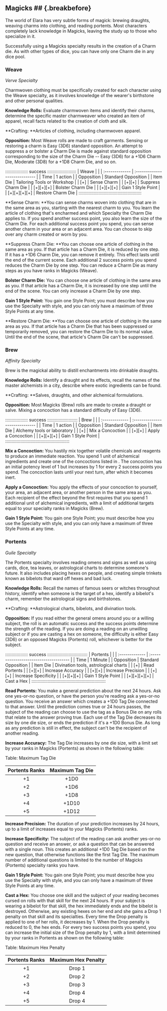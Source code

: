 ## Magicks ## {.breakbefore}

The world of Elara has very subtle forms of magick: brewing draughts,
weaving charms into clothing, and reading portents. Most characters
completely lack knowledge in Magicks, leaving the study up to those who
specialize in it.

Successfully using a Magicks specialty results in the creation of a
Charm die. As with other types of dice, you can have only one Charm die
in any dice pool.

### Weave

*Verve Specialty*

Charmwoven clothing must be specifically created for each character
using the Weave specialty, as it involves knowledge of the wearer's
birthstone and other personal qualities.

**Knowledge Rolls:** Evaluate charmwoven items and identify their
charms, determine the specific master charmweaver who created an item of
apparel, recall facts related to the creation of cloth and silk.

**Crafting: **Articles of clothing, including charmwoven apparel<a href="#crafting" class="xref-asdesc-insection"></a>.

**Opposition:** Most Weave rolls are made to craft garments. Sensing or
restoring a charm is Easy (3D6) standard opposition. An attempt to
suppress a or bolster a Charm Die is made against standard opposition
corresponding to the size of the Charm Die -- Easy (3D6) for a +1D6
Charm Die, Moderate (3D8) for a +1D8 Charm Die, and so on.

:::::::::::::::::: success :::::::::::::::::::::::
| Weave          |                               | 
| :------------- | :---------------------------- |
| Time           | 1 action                      |
| Opposition     | Standard Opposition           |
| Item Die       | Tailoring Tools or Workshop   |
| [+]            | Sense Charm                   |
| [+][+]         | Suppress Charm Die            |
| [+][+][+]      | Bolster Charm Die             |
| [+][+][+]      | Gain 1 Style Point            |
| [+][+][+][+]   | Restore Charm Die             |
::::::::::::::::::::::::::::::::::::::::::::::::::

**Sense Charm: **You can sense charms woven into clothing that are in
the same area as you, starting with the nearest charm to you. You learn
the article of clothing that's encharmed and which Specialty the Charm
Die applies to. If you spend another success point, you also learn the
size of the Charm Die. For each additional success point you spend, you
can sense another charm in your area or an adjacent area. You can choose
to skip over any charm created or worn by you.

**Suppress Charm Die: **You can choose one article of clothing in the
same area as you. If that article has a Charm Die, it is reduced by one
step. If it has a +1D6 Charm Die, you can remove it entirely. This
effect lasts until the end of the current scene. Each additional 2
success points you spend reduces the Charm Die by one step. You can
reduce a Charm Die as many steps as you have ranks in Magicks (Weave).

**Bolster Charm Die:** You can choose one article of clothing in the
same area as you. If that article has a Charm Die, it is increased by
one step until the end of the scene. You can only increase a Charm Die
by one step.

**Gain 1 Style Point:** You gain one Style Point; you must describe how
you use the Specialty with style, and you can only have a maximum of
three Style Points at any time.

**Restore Charm Die: **You can choose one article of clothing in the
same area as you. If that article has a Charm Die that has been
suppressed or temporarily removed, you can restore the Charm Die to its
normal value. Until the end of the scene, that article's Charm Die can't
be suppressed.

### Brew

*Affinity Specialty*

Brew is the magickal ability to distill enchantments into drinkable
draughts.

**Knowledge Rolls:** Identify a draught and its effects, recall the
names of the master alchemists in a city, describe where exotic
ingredients can be found.

**Crafting: **Salves, draughts, and other alchemical formulations<a href="#crafting" class="xref-asdesc-insection"></a>.

**Opposition:** Most Magicks (Brew) rolls are made to create a draught
or salve. Mixing a concoction has a standard difficulty of Easy (3D6). 

:::::::::::::::::: success ::::::::::::::::::::::::
| Brew           |                                |
| :------------- | :----------------------------- |
| Time           | 1 action                       |
| Opposition     | Standard Opposition            |
| Item Die       | Alchemy tools or laboratory    |
| [+]            | Mix a Concoction               |
| [+][+]         | Apply a Concoction             |
| [+][+][+]      | Gain 1 Style Point             |
:::::::::::::::::::::::::::::::::::::::::::::::::::

**Mix a Concoction:** You hastily mix together volatile chemicals and
reagents to produce an immediate reaction. You spend 1 unit of
alchemical ingredients and create one of the concoctions listed in
<a href="#concoctions" class="in-chapter-under"></a>. The concoction has an initial potency
level of 1 but increases by 1 for every 2 success points you spend. The
concoction lasts until your next turn, after which it becomes inert.

**Apply a Concoction:** You apply the effects of your concoction to
yourself, your area, an adjacent area, or another person in the same
area as you. Each recipient of the effect beyond the first requires that
you spend 1 additional unit of alchemical ingredients, with a limit of
additional targets equal to your specialty ranks in Magicks (Brew).

**Gain 1 Style Point:** You gain one Style Point; you must describe how
you use the Specialty with style, and you can only have a maximum of
three Style Points at any time.

### Portents

*Guile Specialty*

The Portents specialty involves reading omens and signs as well as using
cards, dice, tea leaves, or astrological charts to determine someone's
future. It also includes placing hexes on people, and creating simple
trinkets known as bibelots that ward off hexes and bad luck.

**Knowledge Rolls:** Recall the names of famous seers or witches
throughout history, identify when someone is the target of a hex,
identify a bibelot's charm, remember the astrological signs and
birthstones.

**Crafting: **Astrological charts, bibelots, and divination tools<a href="#crafting" class="xref-asdesc-insection"></a>.

**Opposition:** If you read either the general omens around you or a
willing subject, the roll is an automatic success and the success points
determine the strength of the reading. If you are doing a reading on an
unwilling subject or if you are casting a hex on someone, the difficulty
is either Easy (3D6) or an opposed Magicks (Portents) roll, whichever is
better for the subject.

:::::::::::::::::: success ::::::::::::::::::::::::::::::::
| Portents       |                                        |
| :------------- | :------------------------------------- |
| Time           | 1 Minute                               |
| Opposition     | Standard Opposition                    |
| Item Die       | Divination tools, astrological charts  |
| [+]            | Read Portents                          |
| [+][+]         | Increase Accuracy                      |
| [+][+]         | Increase Precision                     |
| [+][+]         | Increase Specificity                   |
| [+][+][+]      | Gain 1 Style Point                     |
| [+][+][+][+]   | Cast a Hex                             |
:::::::::::::::::::::::::::::::::::::::::::::::::::::::::::

**Read Portents:** You make a general prediction about the next 24
hours. Ask one yes-or-no question, or have the person you're reading ask
a yes-or-no question. You receive an answer which creates a +1D0 Tag Die
connected to that answer. Until the prediction comes true or 24 hours
passes, the subject of the reading can choose to use the tag as a Bonus
Die on any rolls that relate to the answer proving true. Each use of the
Tag Die decreases its size by one die size, or ends the prediction if
it's a +1D0 Bonus Die. As long as any prediction is still in effect, the
subject can't be the recipient of another reading.

**Increase Accuracy:** The Tag Die increases by one die size, with a
limit set by your ranks in Magicks (Portents) as shown in the following
table:

Table: Maximum Tag Die

| Portents Ranks | Maximum Tag Die |
| :------------: | :-------------: |
|  +1            |  +1D0           |
|  +2            |  +1D6           |
|  +3            |  +1D8           |
|  +4            |  +1D10          |
|  +5            |  +1D12          |

**Increase Precision:** The duration of your prediction increases by 24
hours, up to a limit of increases equal to your Magicks (Portents)
ranks.

**Increase Specificity:** The subject of the reading can ask another
yes-or-no question and receive an answer, or ask a question that can be
answered with a single noun. This creates an additional +1D0 Tag Die
based on the new question, that otherwise functions like the first Tag
Die. The maximum number of additional questions is limited to the number
of Magicks (Portents) specialty ranks you have.

**Gain 1 Style Point:** You gain one Style Point; you must describe how
you use the Specialty with style, and you can only have a maximum of
three Style Points at any time.

**Cast a Hex:** You choose one skill and the subject of your reading
becomes cursed on rolls with that skill for the next 24 hours. If your
subject is wearing a bibelot for that skill, the hex immediately ends
and the bibelot is destroyed. Otherwise, any existing hexes on her end
and she gains a Drop 1 penalty on that skill and its specialties. Every
time the Drop penalty is applied to one of her rolls, it decreases by 1.
When the Drop penalty is reduced to 0, the hex ends. For every two
success points you spend, you can increase the initial size of the Drop
penalty by 1, with a limit determined by your ranks in Portents as shown
on the following table:

Table: Maximum Hex Penalty

| Portents Ranks | Maximum Hex Penalty |
| :------------: | :-----------------: |
|  +1            | Drop 1              |
|  +2            | Drop 2              |
|  +3            | Drop 3              |
|  +4            | Drop 4              |
|  +5            | Drop 4              |

